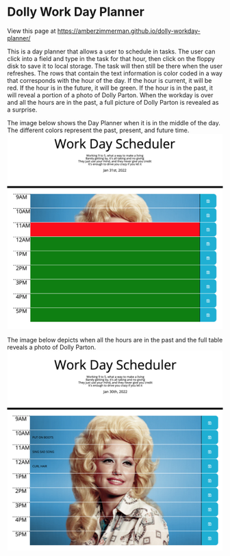 # Dolly Work Day Planner

View this page at https://amberzimmerman.github.io/dolly-workday-planner/

This is a day planner that allows a user to schedule in tasks. The user can click into a field and type in the task for that hour, then click on the floppy disk to save it to local storage. The task will then still be there when the user refreshes. The rows that contain the text information is color coded in a way that corresponds with the hour of the day. If the hour is current, it will be red. If the hour is in the future, it will be green. If the hour is in the past, it will reveal a portion of a photo of Dolly Parton. When the workday is over and all the hours are in the past, a full picture of Dolly Parton is revealed as a surprise.

The image below shows the Day Planner when it is in the middle of the day. The different colors represent the past, present, and future time.
![screen shot desktop view of Day Planner. It is in the middle of the day and differnt hours are colored differently depending on past present and future](/Assets/images/schedule-screenshot-current.png)

The image below depicts when all the hours are in the past and the full table reveals a photo of Dolly Parton.
![screen shot desktop view of Day Planner when all the hours are in the past and it reveals a photo of Dolly Parton](/Assets/images/schedule-screenshot.png)

